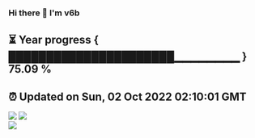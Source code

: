 ### Hi there 👋  I'm v6b  
⏳ Year progress { ██████████████████████▁▁▁▁▁▁▁▁ } 75.09 %
---
⏰ Updated on Sun, 02 Oct 2022 02:10:01 GMT
---
![](https://github-readme-stats.vercel.app/api?username=v6b&bg_color=30,e96443,904e95&title_color=fff&text_color=fff&layout=compact)
![](https://github-readme-stats.vercel.app/api/top-langs/?username=v6b&layout=compact&bg_color=30,e96443,904e95&title_color=fff&text_color=fff)  
![](https://gcore.jsdelivr.net/gh/v6b/v6b@main/assets/github-contribution-grid-snake.svg)

